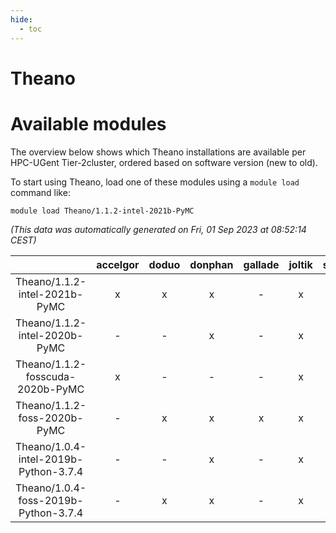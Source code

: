 ```yaml
---
hide:
  - toc
---
```


Theano
======

# Available modules


The overview below shows which Theano installations are available per HPC-UGent Tier-2cluster, ordered based on software version (new to old).

To start using Theano, load one of these modules using a `module load` command like:

```shell
module load Theano/1.1.2-intel-2021b-PyMC
```

*(This data was automatically generated on Fri, 01 Sep 2023 at 08:52:14 CEST)*  

| |accelgor|doduo|donphan|gallade|joltik|skitty|swalot|victini|
| :---: | :---: | :---: | :---: | :---: | :---: | :---: | :---: | :---: |
|Theano/1.1.2-intel-2021b-PyMC|x|x|x|-|x|x|x|x|
|Theano/1.1.2-intel-2020b-PyMC|-|-|x|-|x|x|x|x|
|Theano/1.1.2-fosscuda-2020b-PyMC|x|-|-|-|x|-|-|-|
|Theano/1.1.2-foss-2020b-PyMC|-|x|x|x|x|x|x|x|
|Theano/1.0.4-intel-2019b-Python-3.7.4|-|-|x|-|x|x|-|x|
|Theano/1.0.4-foss-2019b-Python-3.7.4|-|x|x|-|x|x|-|x|
